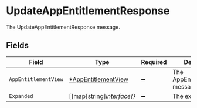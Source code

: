 # UpdateAppEntitlementResponse

The UpdateAppEntitlementResponse message.


## Fields

| Field                                                            | Type                                                             | Required                                                         | Description                                                      |
| ---------------------------------------------------------------- | ---------------------------------------------------------------- | ---------------------------------------------------------------- | ---------------------------------------------------------------- |
| `AppEntitlementView`                                             | [*AppEntitlementView](../../models/shared/appentitlementview.md) | :heavy_minus_sign:                                               | The AppEntitlementView message.                                  |
| `Expanded`                                                       | []map[string]*interface{}*                                       | :heavy_minus_sign:                                               | The expanded field.                                              |